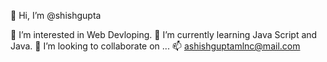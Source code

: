 👋 Hi, I’m @shishgupta

👀 I’m interested in Web Devloping.
🌱 I’m currently learning Java Script and Java.
💞️ I’m looking to collaborate on ...
📫 ashishguptamlnc@mail.com
<!--
**atpugashish/atpugashish** is a ✨ _special_ ✨ repository because its `README.md` (this file) appears on your GitHub profile.

Here are some ideas to get you started:

- 🔭 I’m currently working on ...
- 🌱 I’m currently learning ...
- 👯 I’m looking to collaborate on ...
- 🤔 I’m looking for help with ...
- 💬 Ask me about ...
- 📫 How to reach me: ...
- 😄 Pronouns: ...
- ⚡ Fun fact: ...
-->
